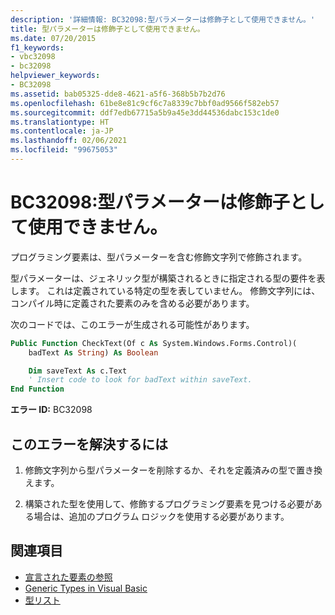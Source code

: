```yaml
---
description: '詳細情報: BC32098:型パラメーターは修飾子として使用できません。'
title: 型パラメーターは修飾子として使用できません。
ms.date: 07/20/2015
f1_keywords:
- vbc32098
- bc32098
helpviewer_keywords:
- BC32098
ms.assetid: bab05325-dde8-4621-a5f6-368b5b7b2d76
ms.openlocfilehash: 61be8e81c9cf6c7a8339c7bbf0ad9566f582eb57
ms.sourcegitcommit: ddf7edb67715a5b9a45e3dd44536dabc153c1de0
ms.translationtype: HT
ms.contentlocale: ja-JP
ms.lasthandoff: 02/06/2021
ms.locfileid: "99675053"
---
```

# <a name="bc32098-type-parameters-cannot-be-used-as-qualifiers"></a>BC32098:型パラメーターは修飾子として使用できません。

プログラミング要素は、型パラメーターを含む修飾文字列で修飾されます。

型パラメーターは、ジェネリック型が構築されるときに指定される型の要件を表します。 これは定義されている特定の型を表していません。 修飾文字列には、コンパイル時に定義された要素のみを含める必要があります。

次のコードでは、このエラーが生成される可能性があります。

```vb
Public Function CheckText(Of c As System.Windows.Forms.Control)(
    badText As String) As Boolean

    Dim saveText As c.Text
    ' Insert code to look for badText within saveText.
End Function
```

 **エラー ID:** BC32098

## <a name="to-correct-this-error"></a>このエラーを解決するには

1. 修飾文字列から型パラメーターを削除するか、それを定義済みの型で置き換えます。

2. 構築された型を使用して、修飾するプログラミング要素を見つける必要がある場合は、追加のプログラム ロジックを使用する必要があります。

## <a name="see-also"></a>関連項目

- [宣言された要素の参照](../../programming-guide/language-features/declared-elements/references-to-declared-elements.md)
- [Generic Types in Visual Basic](../../programming-guide/language-features/data-types/generic-types.md)
- [型リスト](../statements/type-list.md)
